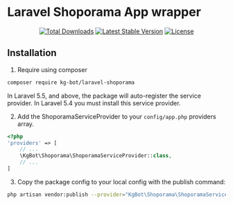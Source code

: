 # Laravel Shoporama App wrapper

<p align="center"> 
<a href="https://packagist.org/packages/kg-bot/laravel-shoporama"><img src="https://img.shields.io/packagist/dt/kg-bot/laravel-shoporama.svg?style=flat-square" alt="Total Downloads"></a>
<a href="https://packagist.org/packages/kg-bot/laravel-shoporama"><img src="https://img.shields.io/packagist/v/kg-bot/laravel-shoporama.svg?style=flat-square" alt="Latest Stable Version"></a>
<a href="https://packagist.org/packages/kg-bot/laravel-shoporama"><img src="https://img.shields.io/packagist/l/kg-bot/laravel-shoporama.svg?style=flat-square" alt="License"></a>
</p>

## Installation

1. Require using composer

``` bash
composer require kg-bot/laravel-shoporama
```

In Laravel 5.5, and above, the package will auto-register the service provider. In Laravel 5.4 you must install this service provider.

2. Add the ShoporamaServiceProvider to your `config/app.php` providers array.

``` php
<?php 
'providers' => [
    // ...
    \KgBot\Shoporama\ShoporamaServiceProvider::class,
    // ...
]
```

3. Copy the package config to your local config with the publish command: 

``` bash
php artisan vendor:publish --provider="KgBot\Shoporama\ShoporamaServiceProvider"
```
